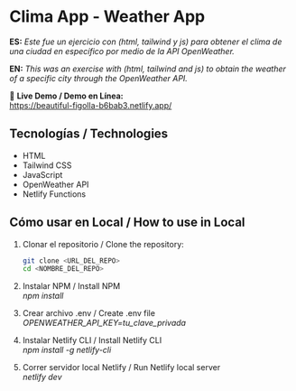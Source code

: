 # Clima App - Weather App

**ES:** _Este fue un ejercicio con (html, tailwind y js) para obtener el clima de una ciudad en específico por medio de la API OpenWeather._

**EN:** _This was an exercise with (html, tailwind and js) to obtain the weather of a specific city through the OpenWeather API._

🔗 **Live Demo / Demo en Línea:**\
https://beautiful-figolla-b6bab3.netlify.app/

## Tecnologías / Technologies

- HTML
- Tailwind CSS
- JavaScript
- OpenWeather API
- Netlify Functions

## Cómo usar en Local / How to use in Local

1. Clonar el repositorio / Clone the repository:
   ```bash
   git clone <URL_DEL_REPO>
   cd <NOMBRE_DEL_REPO>
   ```
2. Instalar NPM / Install NPM\
   _npm install_

3. Crear archivo .env / Create .env file\
   _OPENWEATHER_API_KEY=tu_clave_privada_

4. Instalar Netlify CLI / Install Netlify CLI\
   _npm install -g netlify-cli_

5. Correr servidor local Netlify / Run Netlify local server\
   _netlify dev_
